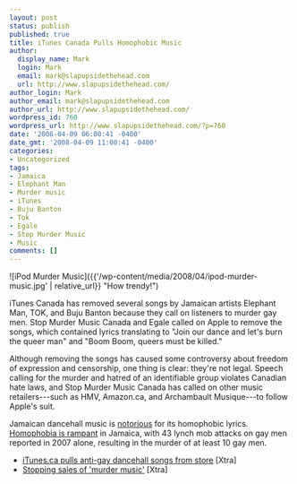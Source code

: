```yaml
---
layout: post
status: publish
published: true
title: iTunes Canada Pulls Homophobic Music
author:
  display_name: Mark
  login: Mark
  email: mark@slapupsidethehead.com
  url: http://www.slapupsidethehead.com/
author_login: Mark
author_email: mark@slapupsidethehead.com
author_url: http://www.slapupsidethehead.com/
wordpress_id: 760
wordpress_url: http://www.slapupsidethehead.com/?p=760
date: '2008-04-09 06:00:41 -0400'
date_gmt: '2008-04-09 11:00:41 -0400'
categories:
- Uncategorized
tags:
- Jamaica
- Elephant Man
- Murder music
- iTunes
- Buju Banton
- Tok
- Egale
- Stop Murder Music
- Music
comments: []
---
```

![iPod Murder Music]({{'/wp-content/media/2008/04/ipod-murder-music.jpg' | relative_url}} "How trendy!")

iTunes Canada has removed several songs by Jamaican artists Elephant Man, TOK, and Buju Banton because they call on listeners to murder gay men. Stop Murder Music Canada and Egale called on Apple to remove the songs, which contained lyrics translating to "Join our dance and let's burn the queer man" and "Boom Boom, queers must be killed."

Although removing the songs has caused some controversy about freedom of expression and censorship, one thing is clear: they're not legal. Speech calling for the murder and hatred of an identifiable group violates Canadian hate laws, and Stop Murder Music Canada has called on other music retailers---such as HMV, Amazon.ca, and Archambault Musique---to follow Apple's suit.

Jamaican dancehall music is [notorious](http://www.slapupsidethehead.com/2007/10/homophobic-artists/ "And profiting off it is pretty low") for its homophobic lyrics. [Homophobia is rampant](http://www.slapupsidethehead.com/2008/02/jamaican-seeks-refuge/ "No joke here.") in Jamaica, with 43 lynch mob attacks on gay men reported in 2007 alone, resulting in the murder of at least 10 gay men.

- [iTunes.ca pulls anti-gay dancehall songs from store](http://www.xtra.ca/public/viewstory.aspx?AFF_TYPE=1&STORY_ID=4593&PUB_TEMPLATE_ID=2) [Xtra]
- [Stopping sales of 'murder music'](http://www.xtra.ca/public/viewstory.aspx?AFF_TYPE=3&STORY_ID=4306&PUB_TEMPLATE_ID=2) [Xtra]  

